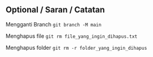 
## Optional / Saran / Catatan

Mengganti Branch
`git branch -M main`

Menghapus file
`git rm file_yang_ingin_dihapus.txt`

Menghapus folder
`git rm -r folder_yang_ingin_dihapus`